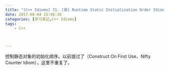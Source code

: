 ```yaml
---
title: "[C++ Idioms] 71. [易] Runtime Static Initialization Order Idioms"
date: 2017-08-04 15:56:36
categories: [学习笔记,C++ Idioms]
tags:
    - C++



---
```

控制静态对象的初始化顺序。<!--more-->以前提过了（Construct On First Use、Nifty Counter Idiom），这里不重复了。